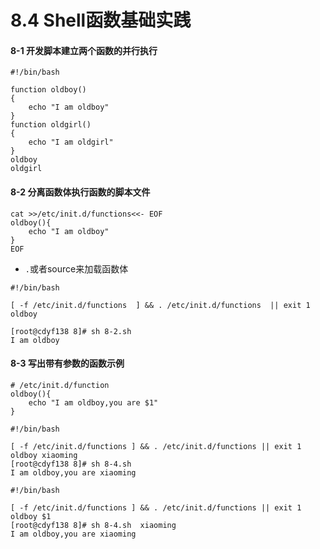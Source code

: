 # 8.4  Shell函数基础实践



#### 8-1 开发脚本建立两个函数的并行执行

```shell
#!/bin/bash

function oldboy()
{
    echo "I am oldboy"
}
function oldgirl()
{
    echo "I am oldgirl"
}
oldboy
oldgirl
```



#### 8-2  分离函数体执行函数的脚本文件

```shell
cat >>/etc/init.d/functions<<- EOF
oldboy(){
	echo "I am oldboy"
}
EOF
```



- `.`或者source来加载函数体

```shell
#!/bin/bash

[ -f /etc/init.d/functions  ] && . /etc/init.d/functions  || exit 1
oldboy

[root@cdyf138 8]# sh 8-2.sh 
I am oldboy
```



#### 8-3  写出带有参数的函数示例

```shell
# /etc/init.d/function 
oldboy(){
    echo "I am oldboy,you are $1"
}

```

```shell
#!/bin/bash

[ -f /etc/init.d/functions ] && . /etc/init.d/functions || exit 1
oldboy xiaoming
[root@cdyf138 8]# sh 8-4.sh 
I am oldboy,you are xiaoming
```

```shell
#!/bin/bash

[ -f /etc/init.d/functions ] && . /etc/init.d/functions || exit 1
oldboy $1
[root@cdyf138 8]# sh 8-4.sh  xiaoming
I am oldboy,you are xiaoming
```

